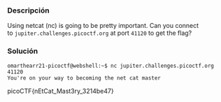 
### Descripción

Using netcat (nc) is going to be pretty important. Can you connect to `jupiter.challenges.picoctf.org` at port `41120` to get the flag?
### Solución 

```
omarthearr21-picoctf@webshell:~$ nc jupiter.challenges.picoctf.org 41120
You're on your way to becoming the net cat master
```


picoCTF{nEtCat_Mast3ry_3214be47}

